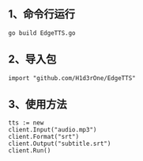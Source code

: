 ## 1、命令行运行 
```
go build EdgeTTS.go
```
## 2、导入包  
```
import "github.com/H1d3rOne/EdgeTTS" 
```
## 3、使用方法  
``` 
tts := new  
client.Input("audio.mp3")  
client.Format("srt")  
client.Output("subtitle.srt")  
client.Run()  
```


